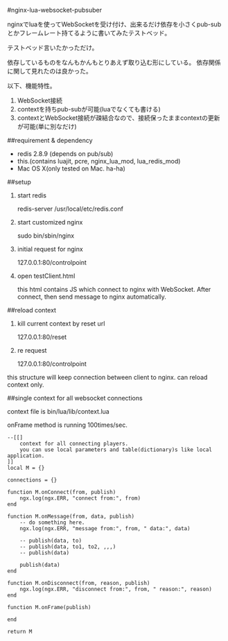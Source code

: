 #nginx-lua-websocket-pubsuber

nginxでluaを使ってWebSocketを受け付け、出来るだけ依存を小さくpub-subとかフレームレート持てるように書いてみたテストベッド。

テストベッド言いたかっただけ。

依存しているものをなんもかんもとりあえず取り込む形にしている。
依存関係に関して見れたのは良かった。

以下、機能特性。

1. WebSocket接続
2. contextを持ちpub-subが可能(luaでなくても書ける)
3. contextとWebSocket接続が疎結合なので、接続保ったままcontextの更新が可能(単に別なだけ)


##requirement & dependency
* redis 2.8.9 (depends on pub/sub)
* this.(contains luajit, pcre, nginx_lua_mod, lua_redis_mod)
* Mac OS X(only tested on Mac. ha-ha)
 
 
##setup
1. start redis

	redis-server /usr/local/etc/redis.conf


1. start customized nginx
	
	sudo bin/sbin/nginx
	
1. initial request for nginx

	127.0.0.1:80/controlpoint
	
1. open testClient.html
	
	this html contains JS which connect to nginx with WebSocket. After connect, then send message to nginx automatically.
	
##reload context

1. kill current context by reset url
	
	127.0.0.1:80/reset

1. re request
	
	127.0.0.1:80/controlpoint

this structure will keep connection between client to nginx. can reload context only.

##single context for all websocket connections

context file is bin/lua/lib/context.lua

onFrame method is running 100times/sec.


	--[[]
		context for all connecting players.
		you can use local parameters and table(dictionary)s like local application.
	]]
	local M = {}

	connections = {}

	function M.onConnect(from, publish)
		ngx.log(ngx.ERR, "connect from:", from)
	end

	function M.onMessage(from, data, publish)
		-- do something here.
		ngx.log(ngx.ERR, "message from:", from, " data:", data)

		-- publish(data, to)
		-- publish(data, to1, to2, ,,,)
		-- publish(data)

		publish(data)
	end

	function M.onDisconnect(from, reason, publish)
		ngx.log(ngx.ERR, "disconnect from:", from, " reason:", reason)
	end

	function M.onFrame(publish)

	end

	return M

